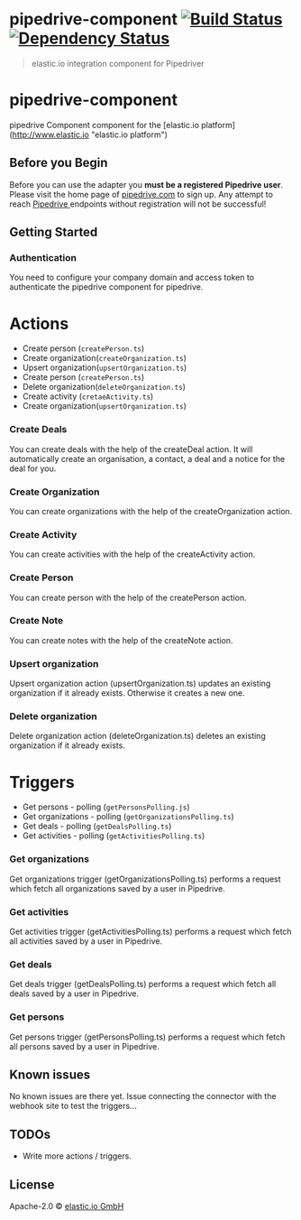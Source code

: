 # pipedrive-component [![Build Status][travis-image]][travis-url] [![Dependency Status][daviddm-image]][daviddm-url]

> elastic.io integration component for Pipedriver

# pipedrive-component

pipedrive Component component for the [elastic.io platform](http://www.elastic.io &#34;elastic.io platform&#34;)

## Before you Begin

Before you can use the adapter you **must be a registered Pipedrive user**. Please visit the home page of [pipedrive.com](https://pipedrive.com) to sign up.
Any attempt to reach [ Pipedrive ](https://pipedrive.com) endpoints without registration will not be successful!

## Getting Started

### Authentication

You need to configure your company domain and access token to authenticate the pipedrive component for pipedrive.

# Actions

- Create person (`createPerson.ts`)
- Create organization(`createOrganization.ts`)
- Upsert organization(`upsertOrganization.ts`)
- Create person (`createPerson.ts`)
- Delete organization(`deleteOrganization.ts`)
- Create activity (`cretaeActivity.ts`)
- Create organization(`upsertOrganization.ts`)

### Create Deals

You can create deals with the help of the createDeal action. It will automatically create an organisation, a contact, a deal and a notice for the deal for you.

### Create Organization

You can create organizations with the help of the createOrganization action.

### Create Activity

You can create activities with the help of the createActivity action.

### Create Person

You can create person with the help of the createPerson action.

### Create Note

You can create notes with the help of the createNote action.

### Upsert organization

Upsert organization action (upsertOrganization.ts) updates an existing organization if it already exists. Otherwise it creates a new one.

### Delete organization

Delete organization action (deleteOrganization.ts) deletes an existing organization if it already exists.

# Triggers

- Get persons - polling (`getPersonsPolling.js`)
- Get organizations - polling (`getOrganizationsPolling.ts`)
- Get deals - polling (`getDealsPolling.ts`)
- Get activities - polling (`getActivitiesPolling.ts`)

### Get organizations

Get organizations trigger (getOrganizationsPolling.ts) performs a request which fetch all organizations saved by a user in Pipedrive.

### Get activities

Get activities trigger (getActivitiesPolling.ts) performs a request which fetch all activities saved by a user in Pipedrive.

### Get deals

Get deals trigger (getDealsPolling.ts) performs a request which fetch all deals saved by a user in Pipedrive.

### Get persons

Get persons trigger (getPersonsPolling.ts) performs a request which fetch all persons saved by a user in Pipedrive.

## Known issues

No known issues are there yet.
Issue connecting the connector with the webhook site to test the triggers...

## TODOs

- Write more actions / triggers.

## License

Apache-2.0 © [elastic.io GmbH](https://www.elastic.io)

[travis-image]: https://travis-ci.org/elasticio/pipedrive-component.svg?branch=master
[travis-url]: https://travis-ci.org/elasticio/pipedrive-component
[daviddm-image]: https://david-dm.org/elasticio/pipedrive-component.svg?theme=shields.io
[daviddm-url]: https://david-dm.org/elasticio/pipedrive-component
